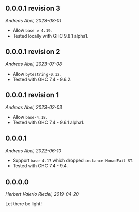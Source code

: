 
0.0.0.1 revision 3
------------------

_Andreas Abel, 2023-08-01_

- Allow `base ≥ 4.19`.
- Tested locally with GHC 9.8.1 alpha1.

0.0.0.1 revision 2
------------------

_Andreas Abel, 2023-07-08_

- Allow `bytestring-0.12`.
- Tested with GHC 7.4 - 9.6.2.


0.0.0.1 revision 1
------------------

_Andreas Abel, 2023-02-03_

- Allow `base-4.18`.
- Tested with GHC 7.4 - 9.6.1 alpha1.


0.0.0.1
-------

_Andreas Abel, 2022-06-10_

- Support `base-4.17` which dropped `instance MonadFail ST`.
- Tested with GHC 7.4 - 9.4.


0.0.0.0
-------

_Herbert Valerio Riedel, 2019-04-20_

Let there be light!
